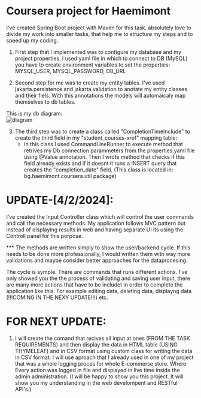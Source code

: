 # Coursera project for Haemimont 

   I've created Spring Boot project with Maven for this task. 
absolutely love to divide my work into smaller tasks, that help me to structure my steps and to speed up my coding.

1. First step that I implemented was to configure my database and my project properties. I used yaml file in which  to connect to  DB (MySQL) you have to create environment variables to set the properties:
   MYSQL_USER,
   MYSQL_PASSWORD, 
   DB_URL

2. Second step for me was to create my entity tables. I've used jakarta.persistence and jakarta.validation to anotate my entity classes and their fiels. With this annotations the models will automaicaly map themselves to db  tables.

  This is my db diagram:  
  ![diagram](https://github.com/Kris13081/Coursera_Haemimont/assets/87601009/a43185b0-affb-4840-b24a-95de88a41154)


3. The third step was to create a class called "CompletionTimeInclude" to create the third field in my "student_courses-xref" mapping table:
   - In this class I used CommandLineRunner to execute method that retrives my Db connection parammeters from the  properties.yaml file using @Value annotation. Then I wrote method that checks if this field already exists and if it doesnt
     it runs a INSERT query that creates the "completion_date" field. (This class is located in: bg.haemimont.coursera.util package)



# UPDATE-[4/2/2024]:

   I've created the Input Controller class which will control the user commands and call the necessary methods.
My application follows MVC pattern but instead of displaying results in web and having separate UI its using the Controll panel for this porpose.

*** The methods are written simply to show the user/backend cycle. 
    If this needs to be done more professionally, I would written them with way more validations and maybe consider better approaches for the dataprocesing.

The cycle is symple. There are commands that runs different actions. I've only showed you the the process of validating and saving user input, there are many more actions that have to be includet in order to complete the application like this. For example editing data, deleting data, displayng data (!!!COMING IN THE NEXY UPDATE!!!) etc.

# FOR NEXT UPDATE:

1. I will create the comand that recives all input at ones (FROM THE TASK REQUIREMENTS) and then display the data in HTML table (USING THYMELEAF) and in CSV format using custom class for writing the data in CSV format.
I will use aproach that I already used in one of my project that was a whole logging proces for whole E-commerse store. Where Every action was logged in file and displayed in live time inside the admin administration.
(I will be happy to show you this project. It will show you my understanding in the web develompent and RESTful API's.)

